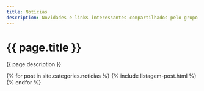 ```yaml
---
title: Notícias
description: Novidades e links interessantes compartilhados pelo grupo
---
```


# {{ page.title }}
{{ page.description }}

{% for post in site.categories.noticias %}
{% include listagem-post.html %}
{% endfor %}
